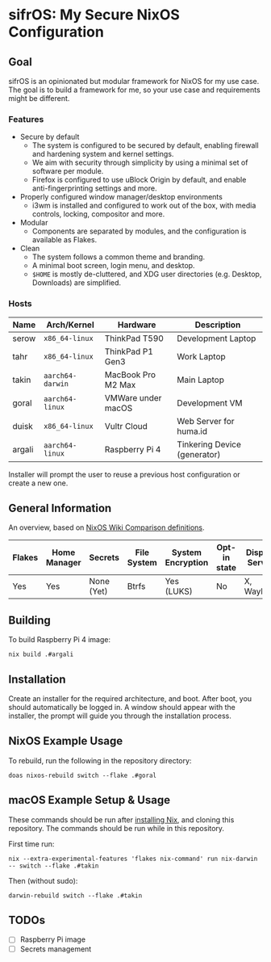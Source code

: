 # sifrOS: My Secure NixOS Configuration

## Goal

sifrOS is an opinionated but modular framework for NixOS for my use case. The goal is to build a framework for me, so your use case and requirements might be different.

### Features

- Secure by default
    - The system is configured to be secured by default, enabling firewall and hardening system and kernel settings.
    - We aim with security through simplicity by using a minimal set of software per module.
    - Firefox is configured to use uBlock Origin by default, and enable anti-fingerprinting settings and more.
- Properly configured window manager/desktop environments
    - i3wm is installed and configured to work out of the box, with media controls, locking, compositor and more.
- Modular
    - Components are separated by modules, and the configuration is available as Flakes.
- Clean
    - The system follows a common theme and branding.
    - A minimal boot screen, login menu, and desktop.
    - `$HOME` is mostly de-cluttered, and XDG user directories (e.g. Desktop, Downloads) are simplified.

### Hosts

| Name | Arch/Kernel | Hardware | Description |
| ---- | ----------- | -------- | ----------- |
| serow | `x86_64-linux` | ThinkPad T590 | Development Laptop |
| tahr | `x86_64-linux` | ThinkPad P1 Gen3 | Work Laptop |
| takin | `aarch64-darwin` | MacBook Pro M2 Max | Main Laptop |
| goral | `aarch64-linux` | VMWare under macOS | Development VM |
| duisk | `x86_64-linux` | Vultr Cloud | Web Server for huma.id |
| argali | `aarch64-linux` | Raspberry Pi 4 | Tinkering Device (generator) |

Installer will prompt the user to reuse a previous host configuration or create a new one.

## General Information

An overview, based on [NixOS Wiki Comparison definitions](https://nixos.wiki/wiki/Comparison_of_NixOS_setups).

| Flakes | Home Manager | Secrets | File System | System Encryption | Opt-in state | Display Server | Desktop Environment |
| - | - | - | - | - | - | - | - |
| Yes | Yes | None (Yet) | Btrfs | Yes (LUKS) | No | X, Wayland | Gnome |

## Building

To build Raspberry Pi 4 image:
```
nix build .#argali
```

## Installation

Create an installer for the required architecture, and boot. After boot, you
should automatically be logged in. A window should appear with the installer,
the prompt will guide you through the installation process.

## NixOS Example Usage

To rebuild, run the following in the repository directory:
```
doas nixos-rebuild switch --flake .#goral
```

## macOS Example Setup & Usage

These commands should be run after [installing
Nix](https://nixos.org/download), and cloning this repository. The commands
should be run while in this repository.

First time run:
```
nix --extra-experimental-features 'flakes nix-command' run nix-darwin -- switch --flake .#takin
```
Then (without sudo):
```
darwin-rebuild switch --flake .#takin
```

## TODOs

- [ ] Raspberry Pi image
- [ ] Secrets management
